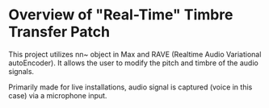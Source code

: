 # Overview of "Real-Time" Timbre Transfer Patch


This project utilizes nn~ object in Max and RAVE (Realtime Audio Variational autoEncoder). It allows the user to modify the pitch and timbre of the audio signals. 

Primarily made for live installations, audio signal is captured (voice in this case) via a microphone input.
